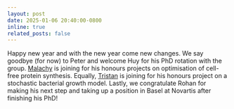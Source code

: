 ```yaml
---
layout: post
date: 2025-01-06 20:40:00-0800
inline: true
related_posts: false
---
```


Happy new year and with the new year come new changes. We say goodbye (for now) to Peter and welcome Huy for his PhD rotation with the group. <a href="/people/malachyMcEvoy/">Malachy</a> is joining for his honours projects on optimisation of cell-free protein synthesis. Equally, <a href="/people/tristanFarmer/">Tristan</a> is joining for his honours project on a stochastic bacterial growth model. Lastly, we congratulate Rohan for making his next step and taking up a position in Basel at Novartis after finishing his PhD!